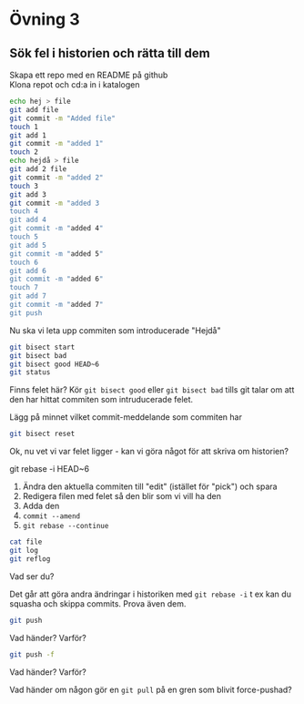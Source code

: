 # Övning 3
## Sök fel i historien och rätta till dem

Skapa ett repo med en README på github  
Klona repot och cd:a in i katalogen
```sh
echo hej > file
git add file
git commit -m "Added file"
touch 1
git add 1
git commit -m "added 1"
touch 2
echo hejdå > file
git add 2 file
git commit -m "added 2"
touch 3
git add 3
git commit -m "added 3
touch 4
git add 4
git commit -m "added 4"
touch 5
git add 5
git commit -m "added 5"
touch 6
git add 6
git commit -m "added 6"
touch 7
git add 7
git commit -m "added 7"
git push
```

Nu ska vi leta upp commiten som introducerade "Hejdå"
```sh
git bisect start
git bisect bad
git bisect good HEAD~6
git status
```
Finns felet här? Kör `git bisect good` eller `git bisect bad` tills git talar
 om att den har hittat commiten som intruducerade felet.
 
Lägg på minnet vilket commit-meddelande som commiten har

```sh
git bisect reset
```
Ok, nu vet vi var felet ligger - kan vi göra något för att skriva om historien?

git rebase -i HEAD~6  
1. Ändra den aktuella commiten till "edit" (istället för "pick") och spara  
1. Redigera filen med felet så den blir som vi vill ha den  
1. Adda den
1. `commit --amend`
1. `git rebase --continue`

```sh
cat file
git log
git reflog
```

Vad ser du?

Det går att göra andra ändringar i historiken med `git rebase -i`
 t ex kan du squasha och skippa commits. Prova även dem.

```sh
git push
```

Vad händer? Varför?

```sh
git push -f
```

Vad händer? Varför?

Vad händer om någon gör en `git pull` på en gren som blivit
 force-pushad?

